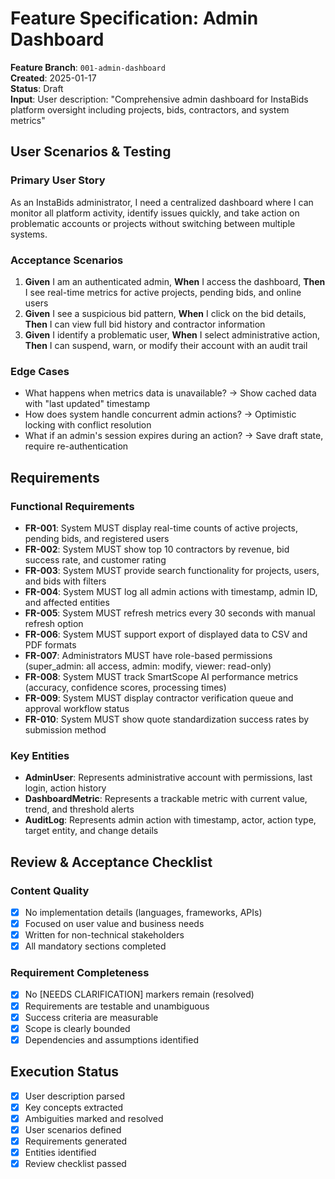 # Feature Specification: Admin Dashboard

**Feature Branch**: `001-admin-dashboard`  
**Created**: 2025-01-17  
**Status**: Draft  
**Input**: User description: "Comprehensive admin dashboard for InstaBids platform oversight including projects, bids, contractors, and system metrics"

## User Scenarios & Testing

### Primary User Story
As an InstaBids administrator, I need a centralized dashboard where I can monitor all platform activity, identify issues quickly, and take action on problematic accounts or projects without switching between multiple systems.

### Acceptance Scenarios
1. **Given** I am an authenticated admin, **When** I access the dashboard, **Then** I see real-time metrics for active projects, pending bids, and online users
2. **Given** I see a suspicious bid pattern, **When** I click on the bid details, **Then** I can view full bid history and contractor information
3. **Given** I identify a problematic user, **When** I select administrative action, **Then** I can suspend, warn, or modify their account with an audit trail

### Edge Cases
- What happens when metrics data is unavailable? → Show cached data with "last updated" timestamp
- How does system handle concurrent admin actions? → Optimistic locking with conflict resolution
- What if an admin's session expires during an action? → Save draft state, require re-authentication

## Requirements

### Functional Requirements
- **FR-001**: System MUST display real-time counts of active projects, pending bids, and registered users
- **FR-002**: System MUST show top 10 contractors by revenue, bid success rate, and customer rating
- **FR-003**: System MUST provide search functionality for projects, users, and bids with filters
- **FR-004**: System MUST log all admin actions with timestamp, admin ID, and affected entities
- **FR-005**: System MUST refresh metrics every 30 seconds with manual refresh option
- **FR-006**: System MUST support export of displayed data to CSV and PDF formats
- **FR-007**: Administrators MUST have role-based permissions (super_admin: all access, admin: modify, viewer: read-only)
- **FR-008**: System MUST track SmartScope AI performance metrics (accuracy, confidence scores, processing times)
- **FR-009**: System MUST display contractor verification queue and approval workflow status
- **FR-010**: System MUST show quote standardization success rates by submission method

### Key Entities
- **AdminUser**: Represents administrative account with permissions, last login, action history
- **DashboardMetric**: Represents a trackable metric with current value, trend, and threshold alerts
- **AuditLog**: Represents admin action with timestamp, actor, action type, target entity, and change details

## Review & Acceptance Checklist

### Content Quality
- [x] No implementation details (languages, frameworks, APIs)
- [x] Focused on user value and business needs
- [x] Written for non-technical stakeholders
- [x] All mandatory sections completed

### Requirement Completeness
- [x] No [NEEDS CLARIFICATION] markers remain (resolved)
- [x] Requirements are testable and unambiguous  
- [x] Success criteria are measurable
- [x] Scope is clearly bounded
- [x] Dependencies and assumptions identified

## Execution Status
- [x] User description parsed
- [x] Key concepts extracted
- [x] Ambiguities marked and resolved
- [x] User scenarios defined
- [x] Requirements generated
- [x] Entities identified
- [x] Review checklist passed